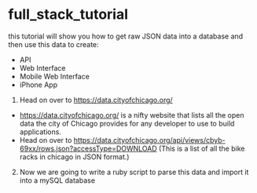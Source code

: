 full_stack_tutorial
===================

this tutorial will show you how to get raw JSON data into a database and then use this data to  create:
* API
* Web Interface
* Mobile Web Interface
* iPhone App


1.  Head on over to https://data.cityofchicago.org/
 *  https://data.cityofchicago.org/ is a nifty website that lists all the open data the city of Chicago provides for any developer to use to build applications.
 *  Head on over to https://data.cityofchicago.org/api/views/cbyb-69xx/rows.json?accessType=DOWNLOAD (This is a list of all the bike racks in chicago in JSON format.)

2.  Now we are going to write a ruby script to parse this data and import it into a mySQL database

